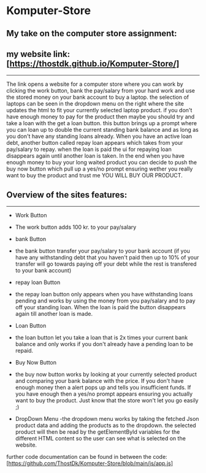# Komputer-Store
## My take on the computer store assignment:
## my website link:[https://thostdk.github.io/Komputer-Store/]
---

The link opens a website for a computer store where you can work by clicking the work button, bank the pay/salary from your hard work and use the stored money on your bank account to buy a laptop. the selection of laptops can be seen in the dropdown menu on the right where the site updates the html to fit your currently selected laptop product. if you don't have enough money to pay for the product then maybe you should try and take a loan with the get a loan button. this button brings up a prompt where you can loan up to double the current standing bank balance and as long as you don't have any standing loans already. When you have an active loan debt, another button called repay loan appears which takes from your pay/salary to repay. when the loan is paid the ui for repaying loan disappears again until another loan is taken. In the end when you have enough money to buy your long waited product you can decide to push the buy now button which pull up a yes/no prompt ensuring wether you really want to buy the product and trust me YOU WILL BUY OUR PRODUCT.

## Overview of the sites features:
---
* Work Button
- The work button adds 100 kr. to your pay/salary
* bank Button
- the bank button transfer your pay/salary to your bank account (if you have any withstanding debt that you haven't paid then up to 10% of your transfer will go towards paying off your debt while the rest is transfered to your bank account)
* repay loan Button
- the repay loan button only appears when you have withstanding loans pending and works by using the money from you pay/salary and to pay off your standing loan. When the loan is paid the button disappears again till another loan is made.
* Loan Button
- the loan button let you take a loan that is 2x times your current bank balance and only works if you don't already have a pending loan to be repaid.
* Buy Now Button
- the buy now button works by looking at your currently selected product and comparing your bank balance with the price. If you don't have enough money then a alert pops up and tells you insufficient funds. If you have enough then a yes/no prompt appears ensuring you actually want to buy the product. Just know that the store won't let you go easily ;) 

* DropDown Menu
-the dropdown menu works by taking the fetched Json product data and adding the products as <options> to the <selection> dropdown.
the selected product will then be read by the getElementById variables for the different HTML content so the user can see what is selected on the website.

further code documentation can be found in between the code: [https://github.com/ThostDk/Komputer-Store/blob/main/js/app.js]